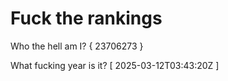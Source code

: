 # Fuck the rankings

Who the hell am I?
{ 23706273 }

What fucking year is it?
[ 2025-03-12T03:43:20Z ]
